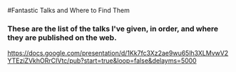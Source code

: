 #Fantastic Talks and Where to Find Them

### These are the list of the talks I've given, in order, and where they are published on the web.

https://docs.google.com/presentation/d/1Kk7fc3Xz2ae9wu65lh3XLMvwV2YTEziZVkhORrCIVtc/pub?start=true&loop=false&delayms=5000
